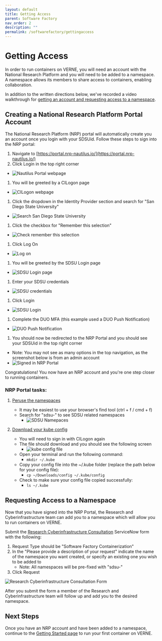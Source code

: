```yaml
---
layout: default
title: Getting Access
parent: Software Factory
nav_order: 2
description: ""
permalink: /softwarefactory/gettingaccess
---
```


# Getting Access
In order to run containers on VERNE, you will need an account with the National Research Platform and you will need to be added to a namespace. A namespace allows its members to share access to containers, enabling collaboration.

In addition to the written directions below, we've recorded a video walkthrough for [getting an account and requesting access to a namespace](https://mediasite.sdsu.edu/Mediasite/Play/8e7f235bc56f44fdb4586cffe1e477a71d).

## Creating a National Research Platform Portal Account
The National Research Platform (NRP) portal will automatically create you an account once you login with your SDSUid. Follow these steps to sign into the NRP portal:

1. Navigate to [https://portal.nrp-nautilus.io/](https://portal.nrp-nautilus.io/)
1. Click Login in the top right corner
  - ![Nautilus Portal webpage](/images/softwarefactory/gettingaccess1.png)
1. You will be greeted by a CILogon page
  - ![CILogon webpage](/images/softwarefactory/gettingaccess2.png)
1. Click the dropdown in the Identity Provider section and search for "San Diego State University"
  - ![Search San Diego State University](/images/softwarefactory/gettingaccess3.png)
1. Click the checkbox for "Remember this selection"
  - ![Check remember this selection](/images/softwarefactory/gettingaccess4.png)
1. Click Log On
  - ![Log on](/images/softwarefactory/gettingaccess5.png)
1. You will be greeted by the SDSU Login page
  - ![SDSU Login page](/images/softwarefactory/gettingaccess6.png)
1. Enter your SDSU credentials
  - ![SDSU credentials](/images/softwarefactory/gettingaccess7.png)
1. Click Login
  - ![SDSU Login](/images/softwarefactory/gettingaccess8.png)
1. Complete the DUO MFA (this example used a DUO Push Notification)
  - ![DUO Push Notification](/images/softwarefactory/gettingaccess9.png)
1. You should now be redirected to the NRP Portal and you should see your SDSUid in the top right corner
  - Note: You may not see as many options in the top navigation, as the screenshot below is from an admin account
  - ![Signed in NRP Portal](/images/softwarefactory/gettingaccess10.png)

Congratulations! You now have an NRP account and you're one step closer to running containers.

### NRP Portal tasks:
1. [Peruse the namespaces](https://portal.nrp-nautilus.io/namespaces-g)
    - It may be easiest to use your browser's find tool (ctrl + f / cmd + f)
    - Search for "sdsu-" to see SDSU related namespaces
        - ![SDSU Namepaces](/images/softwarefactory/gettingaccess12.png)

1. [Download your kube config](https://portal.nrp-nautilus.io/authConfig)
    - You will need to sign in with CILogon again
    - The file should download and you should see the following screen
        - ![kube config file](/images/softwarefactory/gettingaccess13.png)
    - Open your terminal and run the following command:
        - `mkdir ~/.kube`
    - Copy your config file into the ~/.kube folder (replace the path below for your config file):
        - `cp ~/Downloads/config ~/.kube/config`
    - Check to make sure your config file copied successfully:
        - `ls ~/.kube`

## Requesting Access to a Namespace
Now that you have signed into the NRP Portal, the Research and Cyberinfrastructure team can add you to a namespace which will allow you to run containers on VERNE.

Submit the [Research Cyberinfrastructure Consultation](https://sdsu.service-now.com/sp?id=sc_cat_item&sys_id=029639611bb825505764fd1b1e4bcb3a&sysparm_category=29ac153fdbbf4c9024094672399619e9) ServiceNow form with the following:
1. Request Type should be "Software Factory Containerization"
2. In the "Please provide a description of your request" indicate the name of the namespace you want created, or specify an existing one you wish to be added to
    - Note: All namespaces will be pre-fixed with "sdsu-"
3. Click Request

![Research Cyberinfrastructure Consultation Form](/images/softwarefactory/gettingaccess11.png)

After you submit the form a member of the Research and Cyberinfrastructure team will follow up and add you to the desired namespace.

## Next Steps
Once you have an NRP account and have been added to a namespace, continue to the [Getting Started page](./gettingstarted) to run your first container on VERNE.